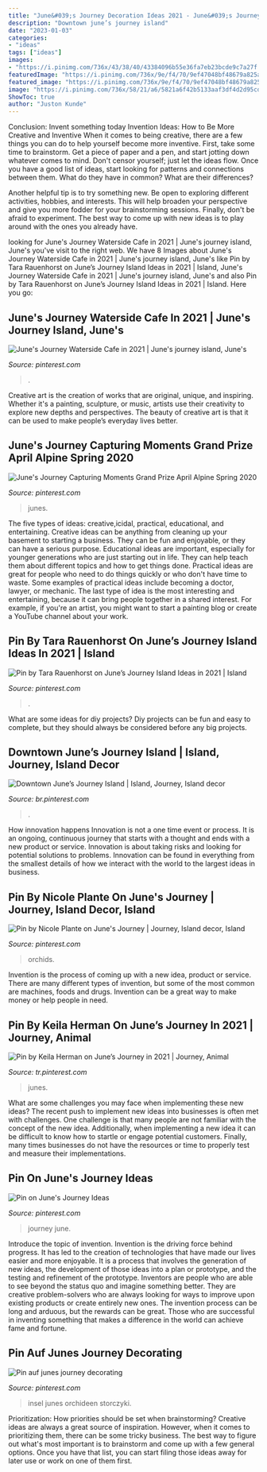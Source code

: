 ```yaml
---
title: "June&#039;s Journey Decoration Ideas 2021 - June&#039;s Journey Capturing Moments Grand Prize April Alpine Spring 2020"
description: "Downtown june’s journey island"
date: "2023-01-03"
categories:
- "ideas"
tags: ["ideas"]
images:
- "https://i.pinimg.com/736x/43/38/40/43384096b55e36fa7eb23bcde9c7a27f.jpg"
featuredImage: "https://i.pinimg.com/736x/9e/f4/70/9ef47048bf48679a825a3924b3b4c8af.jpg"
featured_image: "https://i.pinimg.com/736x/9e/f4/70/9ef47048bf48679a825a3924b3b4c8af.jpg"
image: "https://i.pinimg.com/736x/58/21/a6/5821a6f42b5133aaf3df4d2d95cd6afa.jpg"
ShowToc: true
author: "Juston Kunde"
---
```



Conclusion: Invent something today
Invention Ideas: How to Be More Creative and Inventive
When it comes to being creative, there are a few things you can do to help yourself become more inventive. First, take some time to brainstorm. Get a piece of paper and a pen, and start jotting down whatever comes to mind. Don't censor yourself; just let the ideas flow. Once you have a good list of ideas, start looking for patterns and connections between them. What do they have in common? What are their differences?

Another helpful tip is to try something new. Be open to exploring different activities, hobbies, and interests. This will help broaden your perspective and give you more fodder for your brainstorming sessions. Finally, don't be afraid to experiment. The best way to come up with new ideas is to play around with the ones you already have.

	

		
looking for June&#039;s Journey Waterside Cafe in 2021 | June&#039;s journey island, June&#039;s you've visit to the right web. We have 8 Images about June&#039;s Journey Waterside Cafe in 2021 | June&#039;s journey island, June&#039;s like Pin by Tara Rauenhorst on June’s Journey Island Ideas in 2021 | Island, June&#039;s Journey Waterside Cafe in 2021 | June&#039;s journey island, June&#039;s and also Pin by Tara Rauenhorst on June’s Journey Island Ideas in 2021 | Island. Here you go:
		
    
## June&#039;s Journey Waterside Cafe In 2021 | June&#039;s Journey Island, June&#039;s

<img loading=lazy src="https://i.pinimg.com/736x/25/ff/8d/25ff8d9fca850339858066d75e11968a.jpg" onerror="this.onerror=null;this.src='https://tse4.mm.bing.net/th?id=OIP.2MG39JqZvzA-GMDzyXHPNwHaG_&amp;pid=15.1';" alt="June&#039;s Journey Waterside Cafe in 2021 | June&#039;s journey island, June&#039;s">

_Source: pinterest.com_

>. 

	

Creative art is the creation of works that are original, unique, and inspiring. Whether it's a painting, sculpture, or music, artists use their creativity to explore new depths and perspectives. The beauty of creative art is that it can be used to make people’s everyday lives better.

    
## June&#039;s Journey Capturing Moments Grand Prize April Alpine Spring 2020

<img loading=lazy src="https://i.pinimg.com/736x/43/38/40/43384096b55e36fa7eb23bcde9c7a27f.jpg" onerror="this.onerror=null;this.src='https://tse4.mm.bing.net/th?id=OIP.vzkQ8oMtKGh9lywUzzmJsAHaLQ&amp;pid=15.1';" alt="June&#039;s Journey Capturing Moments Grand Prize April Alpine Spring 2020">

_Source: pinterest.com_

>junes. 

	

The five types of ideas: creative,icidal, practical, educational, and entertaining.
Creative ideas can be anything from cleaning up your basement to starting a business. They can be fun and enjoyable, or they can have a serious purpose. Educational ideas are important, especially for younger generations who are just starting out in life. They can help teach them about different topics and how to get things done. Practical ideas are great for people who need to do things quickly or who don't have time to waste. Some examples of practical ideas include becoming a doctor, lawyer, or mechanic. The last type of idea is the most interesting and entertaining, because it can bring people together in a shared interest. For example, if you're an artist, you might want to start a painting blog or create a YouTube channel about your work.

    
## Pin By Tara Rauenhorst On June’s Journey Island Ideas In 2021 | Island

<img loading=lazy src="https://i.pinimg.com/originals/92/03/42/9203420e5df911ad0311188fff19b6ba.jpg" onerror="this.onerror=null;this.src='https://tse2.mm.bing.net/th?id=OIP.K1MvicPpmVr-AID4ZMXUBAHaHN&amp;pid=15.1';" alt="Pin by Tara Rauenhorst on June’s Journey Island Ideas in 2021 | Island">

_Source: pinterest.com_

>. 

	

What are some ideas for diy projects?
Diy projects can be fun and easy to complete, but they should always be considered before any big projects.

    
## Downtown June’s Journey Island | Island, Journey, Island Decor

<img loading=lazy src="https://i.pinimg.com/originals/3d/15/92/3d15920fbe3e9b6d5d9d0d0af979a5a9.jpg" onerror="this.onerror=null;this.src='https://tse3.mm.bing.net/th?id=OIP.MS7zvg6ZbOpI3KvwWZkAWAHaFj&amp;pid=15.1';" alt="Downtown June’s Journey Island | Island, Journey, Island decor">

_Source: br.pinterest.com_

>. 

	

How innovation happens
Innovation is not a one time event or process. It is an ongoing, continuous journey that starts with a thought and ends with a new product or service. Innovation is about taking risks and looking for potential solutions to problems. Innovation can be found in everything from the smallest details of how we interact with the world to the largest ideas in business.

    
## Pin By Nicole Plante On June&#039;s Journey | Journey, Island Decor, Island

<img loading=lazy src="https://i.pinimg.com/736x/2a/ce/41/2ace41c3e068730dbad4d24be8da20fa.jpg" onerror="this.onerror=null;this.src='https://tse2.mm.bing.net/th?id=OIP.ZlH1Be4EHoge9ecKra4gvAHaFj&amp;pid=15.1';" alt="Pin by Nicole Plante on June&#039;s Journey | Journey, Island decor, Island">

_Source: pinterest.com_

>orchids. 

	

Invention is the process of coming up with a new idea, product or service. There are many different types of invention, but some of the most common are machines, foods and drugs. Invention can be a great way to make money or help people in need.

    
## Pin By Keila Herman On June’s Journey In 2021 | Journey, Animal

<img loading=lazy src="https://i.pinimg.com/736x/9e/f4/70/9ef47048bf48679a825a3924b3b4c8af.jpg" onerror="this.onerror=null;this.src='https://tse3.mm.bing.net/th?id=OIP.H8X_SpwYq0_MZrZNOBGlDQHaHZ&amp;pid=15.1';" alt="Pin by Keila Herman on June’s Journey in 2021 | Journey, Animal">

_Source: tr.pinterest.com_

>junes. 

	

What are some challenges you may face when implementing these new ideas?
The recent push to implement new ideas into businesses is often met with challenges. One challenge is that many people are not familiar with the concept of the new idea. Additionally, when implementing a new idea it can be difficult to know how to startle or engage potential customers. Finally, many times businesses do not have the resources or time to properly test and measure their implementations.

    
## Pin On June&#039;s Journey Ideas

<img loading=lazy src="https://i.pinimg.com/736x/58/21/a6/5821a6f42b5133aaf3df4d2d95cd6afa.jpg" onerror="this.onerror=null;this.src='https://tse2.mm.bing.net/th?id=OIP.4kriOA8WfJI7dmMivCeTogHaHy&amp;pid=15.1';" alt="Pin on June&#039;s Journey Ideas">

_Source: pinterest.com_

>journey june. 

	

Introduce the topic of invention.
Invention is the driving force behind progress. It has led to the creation of technologies that have made our lives easier and more enjoyable. It is a process that involves the generation of new ideas, the development of those ideas into a plan or prototype, and the testing and refinement of the prototype. Inventors are people who are able to see beyond the status quo and imagine something better. They are creative problem-solvers who are always looking for ways to improve upon existing products or create entirely new ones. The invention process can be long and arduous, but the rewards can be great. Those who are successful in inventing something that makes a difference in the world can achieve fame and fortune.

    
## Pin Auf Junes Journey Decorating

<img loading=lazy src="https://i.pinimg.com/736x/32/e3/9f/32e39fc071d6710cf3c0fed2e4b187e8.jpg" onerror="this.onerror=null;this.src='https://tse2.mm.bing.net/th?id=OIP.B2RVO7eobUb7LOSxmEnzVAHaHa&amp;pid=15.1';" alt="Pin auf junes journey decorating">

_Source: pinterest.com_

>insel junes orchideen storczyki. 

	

Prioritization: How priorities should be set when brainstorming?
Creative ideas are always a great source of inspiration. However, when it comes to prioritizing them, there can be some tricky business. The best way to figure out what's most important is to brainstorm and come up with a few general options. Once you have that list, you can start filing those ideas away for later use or work on one of them first.


